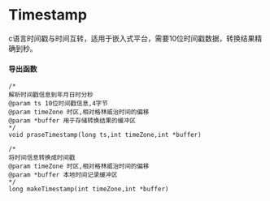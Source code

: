 # Timestamp
  c语言时间戳与时间互转，适用于嵌入式平台，需要10位时间戳数据，转换结果精确到秒。
  #### 导出函数
```
/*
解析时间戳信息到年月日时分秒
@param ts 10位时间戳信息,4字节
@param timeZone 时区,相对格林威治时间的偏移
@param *buffer 用于存储转换结果的缓冲区
*/
void praseTimestamp(long ts,int timeZone,int *buffer)
```

```
/*
将时间信息转换成时间戳
@param timeZone 时区,相对格林威治时间的偏移
@param *buffer 本地时间记录缓冲区
*/
long makeTimestamp(int timeZone,int *buffer)
```